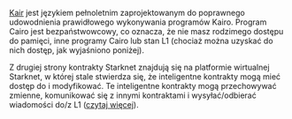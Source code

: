 [Kair](https://medium.com/starkware/hello-cairo-3cb43b13b209) jest językiem pełnoletnim zaprojektowanym do poprawnego udowodnienia prawidłowego wykonywania programów Kairo. Program Cairo jest bezpaństwowcowy, co oznacza, że nie masz rodzimego dostępu do pamięci, inne programy Cairo lub stan L1 (chociaż można uzyskać do nich dostęp, jak wyjaśniono poniżej). 

Z drugiej strony kontrakty Starknet znajdują się na platformie wirtualnej Starknet, w której stale stwierdza się, że inteligentne kontrakty mogą mieć dostęp do i modyfikować. Te inteligentne kontrakty mogą przechowywać zmienne, komunikować się z innymi kontraktami i wysyłać/odbierać wiadomości do/z L1 ([czytaj więcej](https://www.cairo-lang.org/docs/hello_starknet/index.html)).